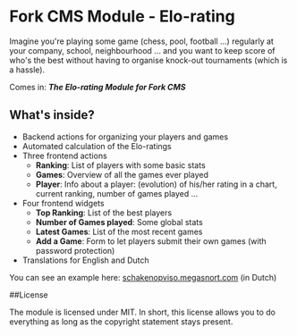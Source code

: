 Fork CMS Module - Elo-rating
==========================

Imagine you're playing some game (chess, pool, football ...) regularly at your company, school, neighbourhood ... and you want to keep score of who's the best without having to organise knock-out tournaments (which is a hassle).
 
Comes in: ***The Elo-rating Module for Fork CMS***

## What's inside?
* Backend actions for organizing your players and games
* Automated calculation of the Elo-ratings
* Three frontend actions
	* **Ranking**: List of players with some basic stats
	* **Games**: Overview of all the games ever played
	* **Player**: Info about a player: (evolution) of his/her rating in a chart, current ranking, number of games played ...
* Four frontend widgets
 	* **Top Ranking**: List of the best players
	* **Number of Games played**: Some global stats
	* **Latest Games**: List of the most recent games
	* **Add a Game**: Form to let players submit their own games (with password protection)
* Translations for English and Dutch

You can see an example here: [schakenopviso.megasnort.com](http://schakenopviso.megasnort.com) (in Dutch)

##License

The module is licensed under MIT. In short, this license allows you to do everything as long as the copyright statement stays present.
